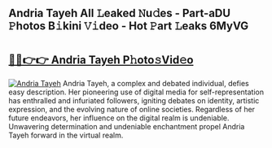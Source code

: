 ## Andria Tayeh All 𝙻eaked 𝙽u𝚍es - Part-aDU 𝙿hotos B𝚒kini 𝚅𝚒deo - Hot 𝙿art 𝙻eaks 6MyVG

# <h2><a href="http://ld2l8d.urlbe.top/?page=Andria+Tayeh">🔗🔗👉👉 Andria Tayeh P𝚑oto𝚜Vid𝚎o</a></h2>

[![Andria Tayeh](https://i.imgur.com/eBuTRDB.gif)](http://ld2l8d.urlbe.top/?page=Andria+Tayeh)
Andria Tayeh, a complex and debated individual, defies easy description. Her pioneering use of digital media for self-representation has enthralled and infuriated followers, igniting debates on identity, artistic expression, and the evolving nature of online societies. Regardless of her future endeavors, her influence on the digital realm is undeniable. Unwavering determination and undeniable enchantment propel Andria Tayeh forward in the virtual realm.
